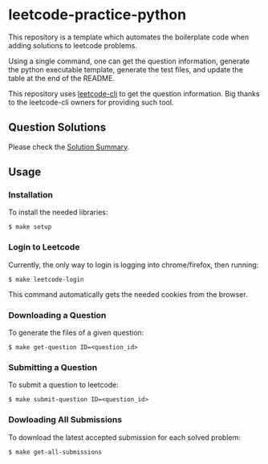 # leetcode-practice-python
This repository is a template which automates the boilerplate code when adding solutions to leetcode problems.

Using a single command, one can get the question information, generate the python executable template, generate the test files, and update the table at the end of the README.

This repository uses [leetcode-cli](https://github.com/skygragon/leetcode-cli) to get the question information. Big thanks to the leetcode-cli owners for providing such tool.

## Question Solutions

Please check the [Solution Summary](QUESTIONS.md).

## Usage

### Installation

To install the needed libraries:

```shell
$ make setup
```

### Login to Leetcode

Currently, the only way to login is logging into chrome/firefox, then running:

```shell
$ make leetcode-login
```

This command automatically gets the needed cookies from the browser.

### Downloading a Question

To generate the files of a given question:

```shell
$ make get-question ID=<question_id>
```

### Submitting a Question

To submit a question to leetcode:

```shell
$ make submit-question ID=<question_id>
```

### Dowloading All Submissions

To download the latest accepted submission for each solved problem:

```shell
$ make get-all-submissions
```
